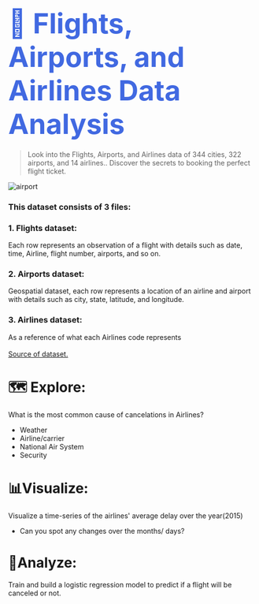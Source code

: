 <h1 > <span style="font-size: 2em; color:RoyalBlue"> 🛫 Flights, Airports, and Airlines Data Analysis</span></h1>

> Look into the Flights, Airports, and Airlines data of 344 cities, 322 airports, and 14 airlines..  Discover the secrets to booking the perfect flight ticket.

<p><img src="https://img.freepik.com/free-photo/airport-timetable-display_657883-229.jpg?w=1480&t=st=1657145487~exp=1657146087~hmac=186a524e83c849560ef079c69fb37a03ed2720b6715e672c4289de7d0db1c7ec"  alt="airport"></p>


<h3>This dataset consists of 3 files:
<h3>1. Flights dataset:</h3>
 Each row represents an observation of a flight with details such as date, time, Airline, flight number, airports, and so on.
<h3>2. Airports dataset:</h3>
Geospatial dataset, each row represents a location of an airline and airport with details such as city, state, latitude, and longitude.
<h3> 3. Airlines dataset:</h3>
As a reference of what each Airlines code represents<br><br>
<a href="https://www.kaggle.com/datasets/tylerx/flights-and-airports-data">Source of dataset.</a>
</span></p>


# 🗺️  Explore:
What is the most common cause of cancelations in Airlines?<br>
- Weather
- Airline/carrier
- National Air System
- Security

# 📊Visualize:
Visualize a time-series of the airlines' average delay over the year(2015)<br>
- Can you spot any changes over the months/ days?

# 🔎Analyze:
Train and build a logistic regression model to predict if a flight will be canceled or not. 
